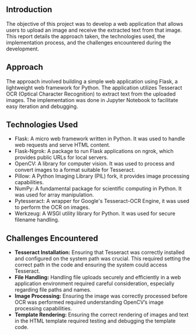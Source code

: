 ## Introduction

The objective of this project was to develop a web application that allows users to upload an image and receive the extracted text from that image. This report details the approach taken, the technologies used, the implementation process, and the challenges encountered during the development.

## Approach

The approach involved building a simple web application using Flask, a lightweight web framework for Python. The application utilizes Tesseract OCR (Optical Character Recognition) to extract text from the uploaded images. The implementation was done in Jupyter Notebook to facilitate easy iteration and debugging.

## Technologies Used

- Flask: A micro web framework written in Python. It was used to handle web requests and serve HTML content.
- Flask-Ngrok: A package to run Flask applications on ngrok, which provides public URLs for local servers.
- OpenCV: A library for computer vision. It was used to process and convert images to a format suitable for Tesseract.
- Pillow: A Python Imaging Library (PIL) fork, it provides image processing capabilities.
- NumPy: A fundamental package for scientific computing in Python. It was used for array manipulation.
- Pytesseract: A wrapper for Google's Tesseract-OCR Engine, it was used to perform the OCR on images.
- Werkzeug: A WSGI utility library for Python. It was used for secure filename handling.

## Challenges Encountered

- **Tesseract Installation:** Ensuring that Tesseract was correctly installed and configured on the system path was crucial. This required setting the correct path in the code and ensuring the system could access Tesseract.
- **File Handling:** Handling file uploads securely and efficiently in a web application environment required careful consideration, especially regarding file paths and names.
- **Image Processing:** Ensuring the image was correctly processed before OCR was performed required understanding OpenCV’s image processing capabilities.
- **Template Rendering:** Ensuring the correct rendering of images and text in the HTML template required testing and debugging the template code.
